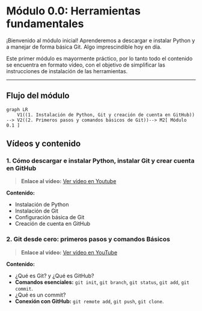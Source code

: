 # Módulo 0.0: Herramientas fundamentales

¡Bienvenido al módulo inicial! Aprenderemos a descargar e instalar Python y a manejar de forma básica Git. Algo imprescindible hoy en día.

Este primer módulo es mayormente práctico, por lo tanto todo el contenido se encuentra en formato vídeo, con el objetivo de simplificar las instrucciones de instalación de las herramientas.


---

## Flujo del módulo

```mermaid
graph LR
    V1((1. Instalación de Python, Git y creación de cuenta en GitHub)) --> V2((2. Primeros pasos y comandos básicos de Git))--> M2[ Módulo 0.1 ]
```

##  Vídeos y contenido

### 1. Cómo descargar e instalar Python, instalar Git y crear cuenta en GitHub
> **Enlace al vídeo:** [Ver vídeo en Youtube](https://youtu.be/ZDaW7sgYZzk)

**Contenido:**
* Instalación de Python
* Instalación de Git
* Configuración básica de Git
* Creación de cuenta en GitHub

### 2. Git desde cero: primeros pasos y comandos Básicos
> **Enlace al vídeo:** [Ver vídeo en YouTube](https://youtu.be/il-ZSBh0PAo)

**Contenido:**
* ¿Qué es Git? y ¿Qué es GitHub?
* **Comandos esenciales:** `git init`, `git branch`, `git status`, `git add`, `git commit`.
* ¿Qué es un commit?
* **Conexión con GitHub:** `git remote add`, `git push`, `git clone`.
